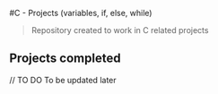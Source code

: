 #C - Projects (variables, if, else, while)
> Repository created to work in C related projects <br>
## Projects completed
// TO DO
To be updated later
